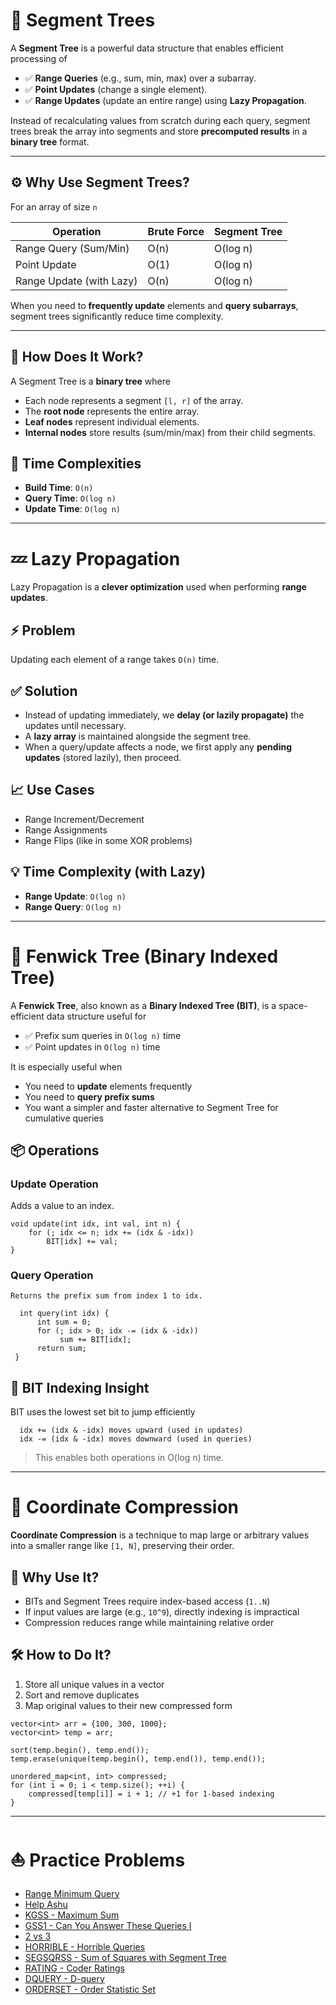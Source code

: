 # 🌲 Segment Trees

A **Segment Tree** is a powerful data structure that enables efficient processing of

- ✅ **Range Queries** (e.g., sum, min, max) over a subarray.
- ✅ **Point Updates** (change a single element).
- ✅ **Range Updates** (update an entire range) using **Lazy Propagation**.

Instead of recalculating values from scratch during each query, segment trees break the array into segments and store **precomputed results** in a **binary tree** format.

---

## ⚙️ Why Use Segment Trees?

For an array of size `n`

| Operation                | Brute Force | Segment Tree |
|-------------------------|-------------|---------------|
| Range Query (Sum/Min)   | O(n)        | O(log n)      |
| Point Update            | O(1)        | O(log n)      |
| Range Update (with Lazy)| O(n)        | O(log n)      |

When you need to **frequently update** elements and **query subarrays**, segment trees significantly reduce time complexity.

---

## 🧠 How Does It Work?

A Segment Tree is a **binary tree** where

- Each node represents a segment `[l, r]` of the array.
- The **root node** represents the entire array.
- **Leaf nodes** represent individual elements.
- **Internal nodes** store results (sum/min/max) from their child segments.

## 🔨 Time Complexities
- **Build Time**: `O(n)`
- **Query Time**: `O(log n)`
- **Update Time**: `O(log n)`

---

# 💤 Lazy Propagation

Lazy Propagation is a **clever optimization** used when performing **range updates**.

## ⚡ Problem
Updating each element of a range takes `O(n)` time.

## ✅ Solution
- Instead of updating immediately, we **delay (or lazily propagate)** the updates until necessary.
- A **lazy array** is maintained alongside the segment tree.
- When a query/update affects a node, we first apply any **pending updates** (stored lazily), then proceed.

## 📈 Use Cases
- Range Increment/Decrement
- Range Assignments
- Range Flips (like in some XOR problems)

## 💡 Time Complexity (with Lazy)
- **Range Update**: `O(log n)`
- **Range Query**: `O(log n)`

---

# 🌿 Fenwick Tree (Binary Indexed Tree)

A **Fenwick Tree**, also known as a **Binary Indexed Tree (BIT)**, is a space-efficient data structure useful for

- ✅ Prefix sum queries in `O(log n)` time
- ✅ Point updates in `O(log n)` time

It is especially useful when

- You need to **update** elements frequently
- You need to **query prefix sums**
- You want a simpler and faster alternative to Segment Tree for cumulative queries


## 📦 Operations

  ### Update Operation 
   Adds a value to an index.

   ```
   void update(int idx, int val, int n) {
       for (; idx <= n; idx += (idx & -idx))
           BIT[idx] += val;
   }
   ```

  ### Query Operation
    Returns the prefix sum from index 1 to idx.
    
   ```
     int query(int idx) {
         int sum = 0;
         for (; idx > 0; idx -= (idx & -idx))
              sum += BIT[idx];
         return sum;
    }
   ```

  
## 🧠 BIT Indexing Insight
       
BIT uses the lowest set bit to jump efficiently
   
  ```
    idx += (idx & -idx) moves upward (used in updates)
    idx -= (idx & -idx) moves downward (used in queries)
  ```

> This enables both operations in O(log n) time.

---

# 🧭 Coordinate Compression

**Coordinate Compression** is a technique to map large or arbitrary values into a smaller range like `[1, N]`, preserving their order.

## 🤔 Why Use It?

- BITs and Segment Trees require index-based access (`1..N`)
- If input values are large (e.g., `10^9`), directly indexing is impractical
- Compression reduces range while maintaining relative order


## 🛠️ How to Do It?

1. Store all unique values in a vector
2. Sort and remove duplicates
3. Map original values to their new compressed form

```
vector<int> arr = {100, 300, 1000};
vector<int> temp = arr;

sort(temp.begin(), temp.end());
temp.erase(unique(temp.begin(), temp.end()), temp.end());

unordered_map<int, int> compressed;
for (int i = 0; i < temp.size(); ++i) {
    compressed[temp[i]] = i + 1; // +1 for 1-based indexing
}

```

---

# ⛵ Practice Problems

- [Range Minimum Query](https://www.hackerearth.com/practice/data-structures/advanced-data-structures/segment-trees/practice-problems/algorithm/range-minimum-query)
- [Help Ashu](https://www.hackerearth.com/practice/data-structures/advanced-data-structures/fenwick-binary-indexed-trees/practice-problems/algorithm/help-ashu-1)
- [KGSS - Maximum Sum](https://www.spoj.com/problems/KGSS)
- [GSS1 - Can You Answer These Queries I](https://www.spoj.com/problems/GSS1/) 
- [2 vs 3](https://www.hackerearth.com/practice/data-structures/advanced-data-structures/fenwick-binary-indexed-trees/practice-problems/algorithm/2-vs-3) 
- [HORRIBLE - Horrible Queries](https://www.spoj.com/problems/HORRIBLE) 
- [SEGSQRSS - Sum of Squares with Segment Tree](https://www.spoj.com/problems/SEGSQRSS/)
- [RATING - Coder Ratings](https://www.spoj.com/problems/RATING)
- [DQUERY - D-query](https://www.spoj.com/problems/DQUERY)
- [ORDERSET - Order Statistic Set](https://www.spoj.com/problems/ORDERSET/en)




